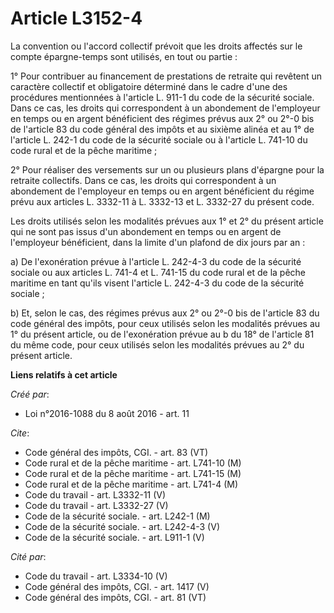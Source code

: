 # Article L3152-4

La convention ou l'accord collectif prévoit que les droits affectés sur le compte épargne-temps sont utilisés, en tout ou
partie : 

1° Pour contribuer au financement de prestations de retraite qui revêtent un caractère collectif et obligatoire déterminé
dans le cadre d'une des procédures mentionnées à l'article L. 911-1 du code de la sécurité sociale. Dans ce cas, les droits
qui correspondent à un abondement de l'employeur en temps ou en argent bénéficient des régimes prévus aux 2° ou 2°-0 bis de
l'article 83 du code général des impôts et au sixième alinéa et au 1° de l'article L. 242-1 du code de la sécurité sociale ou
à l'article L. 741-10 du code rural et de la pêche maritime ; 

2° Pour réaliser des versements sur un ou plusieurs plans d'épargne pour la retraite collectifs. Dans ce cas, les droits qui
correspondent à un abondement de l'employeur en temps ou en argent bénéficient du régime prévu aux articles L. 3332-11 à L.
3332-13 et L. 3332-27 du présent code. 

Les droits utilisés selon les modalités prévues aux 1° et 2° du présent article qui ne sont pas issus d'un abondement en
temps ou en argent de l'employeur bénéficient, dans la limite d'un plafond de dix jours par an : 

a) De l'exonération prévue à l'article L. 242-4-3 du code de la sécurité sociale ou aux articles L. 741-4 et L. 741-15 du
code rural et de la pêche maritime en tant qu'ils visent l'article L. 242-4-3 du code de la sécurité sociale ; 

b) Et, selon le cas, des régimes prévus aux 2° ou 2°-0 bis de l'article 83 du code général des impôts, pour ceux utilisés
selon les modalités prévues au 1° du présent article, ou de l'exonération prévue au b du 18° de l'article 81 du même code,
pour ceux utilisés selon les modalités prévues au 2° du présent article.

**Liens relatifs à cet article**

_Créé par_:

  - Loi n°2016-1088 du 8 août 2016 - art. 11

_Cite_:

  - Code général des impôts, CGI. - art. 83 (VT)
  - Code rural et de la pêche maritime - art. L741-10 (M)
  - Code rural et de la pêche maritime - art. L741-15 (M)
  - Code rural et de la pêche maritime - art. L741-4 (M)
  - Code du travail - art. L3332-11 (V)
  - Code du travail - art. L3332-27 (V)
  - Code de la sécurité sociale. - art. L242-1 (M)
  - Code de la sécurité sociale. - art. L242-4-3 (V)
  - Code de la sécurité sociale. - art. L911-1 (V)

_Cité par_:

  - Code du travail - art. L3334-10 (V)
  - Code général des impôts, CGI. - art. 1417 (V)
  - Code général des impôts, CGI. - art. 81 (VT)
